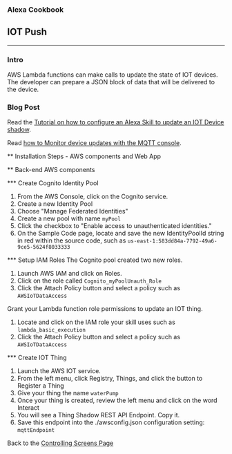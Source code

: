 ### Alexa Cookbook
## IOT Push <a id="title"></a>
<hr />

### Intro
AWS Lambda functions can make calls to update the state of IOT devices.  The developer can prepare a JSON block of data that will be delivered to the device.


### Blog Post
Read the [Tutorial on how to configure an Alexa Skill to update an IOT Device shadow](https://developer.amazon.com/blogs/post/Tx3828JHC7O9GZ9/Using-Alexa-Skills-Kit-and-AWS-IoT-to-Voice-Control-Connected-Devices).

Read [how to Monitor device updates with the MQTT console](http://docs.aws.amazon.com/iot/latest/developerguide/view-mqtt-messages.html).

** Installation Steps - AWS components and Web App

** Back-end AWS components

*** Create Cognito Identity Pool

1. From the AWS Console, click on the Cognito service.
1. Create a new Identity Pool
1. Choose "Manage Federated Identities"
1. Create a new pool with name ```myPool```
1. Click the checkbox to "Enable access to unauthenticated identities."
1. On the Sample Code page, locate and save the new IdentityPoolId string in red within the source code, such as ```us-east-1:583dd84a-7792-49a6-9ce5-5624f8033333```


*** Setup IAM Roles
The Cognito pool created two new roles.

1. Launch AWS IAM and click on Roles.
1. Click on the role called ```Cognito_myPoolUnauth_Role```
1. Click the Attach Policy button and select a policy such as ```AWSIoTDataAccess```

Grant your Lambda function role permissions to update an IOT thing.

1. Locate and click on the IAM role your skill uses such as ```lambda_basic_execution```
1. Click the Attach Policy button and select a policy such as ```AWSIoTDataAccess```



*** Create IOT Thing
1. Launch the AWS IOT service.
1. From the left menu, click Registry, Things, and click the button to Register a Thing
1. Give your thing the name ```waterPump```
1. Once your thing is created, review the left menu and click on the word Interact
1. You will see a Thing Shadow REST API Endpoint.  Copy it.
1. Save this endpoint into the ./awsconfig.json configuration setting: ```mqttEndpoint```






Back to the [Controlling Screens Page](../README.md#title)

